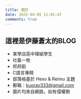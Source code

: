 ```yaml
---
title: 關於
date: 2025-04-05 11:01:47
comments: true
---
```

## 這裡是伊藤蒼太的BLOG
- 某學店高中理組學生
- 社畜一枚
- 邦邦廚
- C語言專精
- 部落格基於 Hexo & Reimu 主題
- 郵箱：kuoray333@gmail.com
- 圖片均來自網路，如有侵權刪
